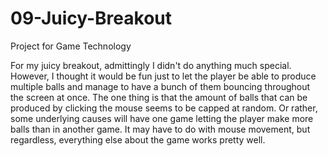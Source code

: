 # 09-Juicy-Breakout
Project for Game Technology

For my juicy breakout, admittingly I didn't do anything much special. However, I thought it would be fun just to let the player be able to produce multiple balls and manage to have a bunch of them bouncing throughout the screen at once. The one thing is that the amount of balls that can be produced by clicking the mouse seems to be capped at random. Or rather, some underlying causes will have one game letting the player make more balls than in another game. It may have to do with mouse movement, but regardless, everything else about the game works pretty well.
